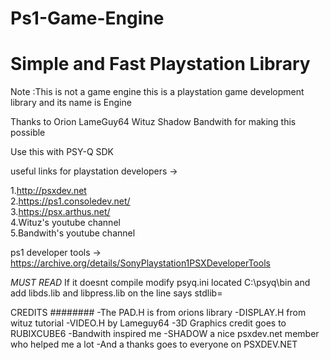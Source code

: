 # Ps1-Game-Engine
# Simple and Fast Playstation Library

Note :This is not a game engine this is a playstation game development library and its name is Engine

Thanks to Orion  LameGuy64  Wituz Shadow Bandwith for making this possible

Use this with PSY-Q SDK

useful links for playstation developers ->

1.http://psxdev.net                                                
2.https://ps1.consoledev.net/           
3.https://psx.arthus.net/           
4.Wituz's youtube channel           
5.Bandwith's youtube channel           

ps1 developer tools -> https://archive.org/details/SonyPlaystation1PSXDeveloperTools                  

*MUST READ* If it doesnt compile modify psyq.ini located C:\psyq\bin and add libds.lib and libpress.lib on the line says stdlib=

                                                                  
                                                                  
CREDITS
########
-The PAD.H is from orions library
-DISPLAY.H from wituz tutorial
-VIDEO.H by Lameguy64
-3D Graphics credit goes to RUBIXCUBE6
-Bandwith inspired me
-SHADOW a nice psxdev.net member who helped me a lot
-And a thanks goes to everyone on PSXDEV.NET
